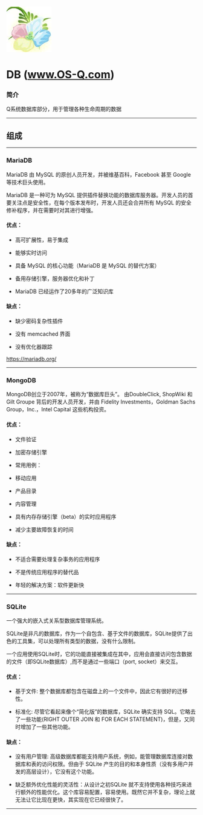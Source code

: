 ﻿[![sites](docs/os-q.png)](http://www.os-q.com)

# DB (www.OS-Q.com)

### 简介

Q系统数据库部分，用于管理各种生命周期的数据

---

## 组成

---

### MariaDB

MariaDB 由 MySQL 的原创人员开发，并被维基百科，Facebook 甚至 Google 等技术巨头使用。 

MariaDB 是一种可为 MySQL 提供插件替换功能的数据库服务器。开发人员的首要关注点是安全性，在每个版本发布时，开发人员还会合并所有 MySQL 的安全修补程序，并在需要时对其进行增强。

#### 优点：

* 高可扩展性，易于集成

* 能够实时访问

* 具备 MySQL 的核心功能（MariaDB 是 MySQL 的替代方案）

* 备用存储引擎，服务器优化和补丁

* MariaDB 已经运作了20多年的广泛知识库

#### 缺点：

* 缺少密码复杂性插件

* 没有 memcached 界面

* 没有优化器跟踪


https://mariadb.org/

---

### MongoDB

MongoDB创立于2007年，被称为“数据库巨头”。 由DoubleClick, ShopWiki 和Gilt Groupe 背后的开发人员开发，并由 Fidelity Investments，Goldman Sachs Group，Inc.，Intel Capital 这些机构投资。

#### 优点：

* 文件验证

* 加密存储引擎

* 常用用例：

* 移动应用

* 产品目录

* 内容管理

* 具有内存存储引擎（beta）的实时应用程序

* 减少主要故障恢复的时间

#### 缺点：

* 不适合需要处理复杂事务的应用程序

* 不是传统应用程序的替代品

* 年轻的解决方案：软件更新快

---

### SQLite

一个强大的嵌入式关系型数据库管理系统。

SQLite是非凡的数据库，作为一个自包含、基于文件的数据库，SQLite提供了出色的工具集，可以处理所有类型的数据，没有什么限制。

一个应用使用SQLite时，它的功能直接被集成在其中，应用会直接访问包含数据的文件（即SQLite数据库）,而不是通过一些端口（port, socket）来交互。

#### 优点：

* 基于文件: 整个数据库都包含在磁盘上的一个文件中，因此它有很好的迁移性。

* 标准化: 尽管它看起来像个“简化版”的数据库，SQLite 确实支持 SQL。它略去了一些功能(RIGHT OUTER JOIN 和 FOR EACH STATEMENT)，但是，又同时增加了一些其他功能。

#### 缺点：

* 没有用户管理: 高级数据库都能支持用户系统，例如，能管理数据库连接对数据库和表的访问权限。但由于 SQLite 产生的目的和本身性质（没有多用户并发的高层设计），它没有这个功能。

* 缺乏额外优化性能的灵活性：从设计之初SQLite 就不支持使用各种技巧来进行额外的性能优化。这个库容易配置，容易使用。既然它并不复杂，理论上就无法让它比现在更快，其实现在它已经很快了。

---
